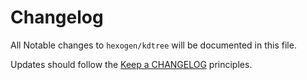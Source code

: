 # Changelog

All Notable changes to `hexogen/kdtree` will be documented in this file.

Updates should follow the [Keep a CHANGELOG](http://keepachangelog.com/) principles.

